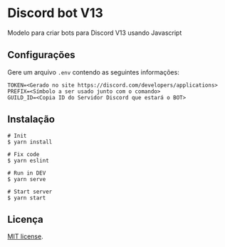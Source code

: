 # Discord bot V13

Modelo para criar bots para Discord V13 usando Javascript

## Configurações

Gere um arquivo `.env` contendo as seguintes informações:

```
TOKEN=<Gerado no site https://discord.com/developers/applications>
PREFIX=<Símbolo a ser usado junto com o comando>
GUILD_ID=<Copia ID do Servidor Discord que estará o BOT>
```

## Instalação

```
# Init
$ yarn install

# Fix code
$ yarn eslint

# Run in DEV
$ yarn serve

# Start server
$ yarn start
```

## Licença

[MIT license](https://opensource.org/licenses/MIT).
